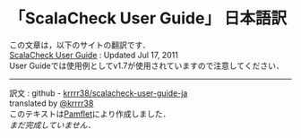 # 「ScalaCheck User Guide」 日本語訳

この文章は，以下のサイトの翻訳です．  
[ScalaCheck User Guide](http://code.google.com/p/scalacheck/wiki/UserGuide) : Updated Jul 17, 2011  
User Guideでは使用例としてv1.7が使用されていますので注意してください．  
***
訳文 : github - [krrrr38/scalacheck-user-guide-ja](https://github.com/krrrr38/scalacheck-user-guide-ja)  
translated by [@krrrr38](https://twitter.com/#!/krrrr38)  
このテキストは[Pamflet](http://pamflet.databinder.net/Pamflet.html)により作成しました．  
*まだ完成していません．*
